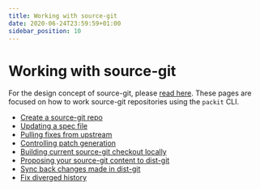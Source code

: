 ```yaml
---
title: Working with source-git
date: 2020-06-24T23:59:59+01:00
sidebar_position: 10
---
```


# Working with source-git

For the design concept of source-git, please [read here](/source-git/design). These pages are focused on how to work
source-git repositories using the `packit` CLI.

* [Create a source-git repo](create-source-git)
* [Updating a spec file](update-spec)
* [Pulling fixes from upstream](pull-upstream-fixes)
* [Controlling patch generation](control-patch-generation)
* [Building current source-git checkout locally](build-locally)
* [Proposing your source-git content to dist-git](propose-to-dist-git)
* [Sync back changes made in dist-git](sync-from-dist-git)
* [Fix diverged history](fix-diverged-history)
